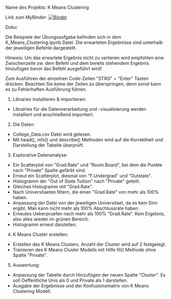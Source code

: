 Name des Projekts:	K Means Clustering

Link zum MyBinder: 	[![Binder](https://mybinder.org/badge_logo.svg)](https://mybinder.org/v2/gh/HuseyinBgn/3KMeansClustering/HEAD)

Doku:	

Die Beispiele der Übungsaufgabe befinden sich in dem K_Means_Clustering.ipynb Datei.
Die erwarteten Ergebnisse sind unterhalb der jeweiligen Befehle dargestellt. 

Hinweis: Um das erwartete Ergebnis nicht zu verlieren wird empfohlen eine Zwischenzeile zw. dem Befehl 
und dem bereits stehendem Ergebnis hinzufügen bevor das Befehl ausgeführt wird!

Zum Ausführen der einzelnen Code-Zeilen "STRG" + "Enter" Tasten drücken.
Beachten Sie keine der Zeilen zu überspringen, denn sonst kann es zu Fehlerhaften Ausführung führen.

1. Libraries installieren & importieren: 
- Librairies für die Datenverarbeitung und -visualisierung werden installiert und anschließend importiert.

2. Die Daten:
- College_Data.csv Datei wird gelesen.
- Mit head(), info() und describe() Methoden wird auf die Korrektheit und Darstellung der Tabelle überprüft.

3. Explorative Datenanalyse:
- Ein Scatterplot von "Grad.Rate" und "Room.Board", bei dem die Punkte nach "Private" Spalte gefärbt sind.
- Erneut ein Scatterplot, diesmal von "F.Undergrad" und "Outstate".
- Histogramm der "Out of State Tuition" nach "Private" geteilt.
- Gleiches Histogramm mit "Grad.Rate".
- Nach Universitaeten filtern, die einen "Grad.Rate" von mehr als 100% haben.
- Anpassung der Datei von der jeweiligen Universitaet, da es kein Sinn ergibt. Man kann nicht mehr als 100% Abschlussrate haben.
- Erneutes Ueberpruefen nach mehr als 100% "Grad.Rate". Kein Ergebnis, also alles wieder im grünen Bereich.
- Histogramm erneut darstellen.

4. K Means Cluster erstellen:
- Erstellen des K Means Clusters. Anzahl der Cluster wird auf 2 festgelegt.
- Trainieren des K Means Cluster Modells mit Hilfe fit() Methode ohne Spalte "Private".

5. Auswertung:
- Anpassung der Tabelle durch Hinzufügen der neuen Spalte "Cluster". Es soll Oeffentliche Unis als 0 und Private als 1 darstellen.
- Ausgabe der Ergebnisse und der Konfusionsmatrix von K Means Clustering Modell.